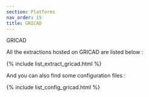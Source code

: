 ```yaml
---
section: Platforms
nav_order: 15
title: GRICAD
---
```


GRICAD

All the extractions hosted on GRICAD are listed below :

{% include list_extract_gricad.html %}


And you can also find some configuration files :

{% include list_config_gricad.html %}

